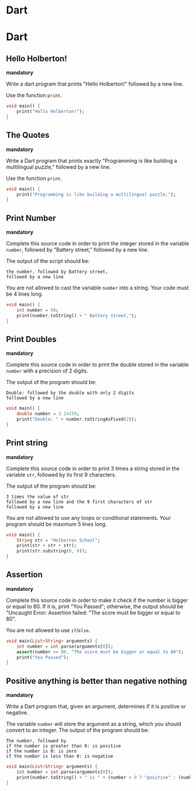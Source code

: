 # Dart

# Dart

## Hello Holberton!
**mandatory**

Write a dart program that prints "Hello Holberton!" followed by a new line.

Use the function `print`.

```dart
void main() {
    print("Hello Holberton!");
}
```

## The Quotes
**mandatory**

Write a Dart program that prints exactly "Programming is like building a multilingual puzzle," followed by a new line.

Use the function `print`.

```dart
void main() {
    print("Programming is like building a multilingual puzzle,");
}
```

## Print Number
**mandatory**

Complete this source code in order to print the integer stored in the variable `number`, followed by "Battery street," followed by a new line.

The output of the script should be:
```
the number, followed by Battery street,
followed by a new line
```

You are not allowed to cast the variable `number` into a string.
Your code must be 4 lines long.

```dart
void main() {
    int number = 98;
    print(number.toString() + " Battery street,");
}
```

## Print Doubles
**mandatory**

Complete this source code in order to print the double stored in the variable `number` with a precision of 2 digits.

The output of the program should be:
```
Double: followed by the double with only 2 digits
followed by a new line
```

```dart
void main() {
    double number = 3.14159;
    print("Double: " + number.toStringAsFixed(2));
}
```

## Print string
**mandatory**

Complete this source code in order to print 3 times a string stored in the variable `str`, followed by its first 9 characters.

The output of the program should be:
```
3 times the value of str
followed by a new line and the 9 first characters of str
followed by a new line
```

You are not allowed to use any loops or conditional statements.
Your program should be maximum 5 lines long.

```dart
void main() {
    String str = "Holberton School";
    print(str + str + str);
    print(str.substring(0, 9));
}
```

## Assertion
**mandatory**

Complete this source code in order to make it check if the number is bigger or equal to 80. If it is, print "You Passed"; otherwise, the output should be "Uncaught Error: Assertion failed: "The score must be bigger or equal to 80".

You are not allowed to use `if`/`else`.

```dart
void main(List<String> arguments) {
    int number = int.parse(arguments[0]);
    assert(number >= 80, "The score must be bigger or equal to 80");
    print("You Passed");
}
```

## Positive anything is better than negative nothing
**mandatory**

Write a Dart program that, given an argument, determines if it is positive or negative.

The variable `number` will store the argument as a string, which you should convert to an integer.
The output of the program should be:
```
The number, followed by
if the number is greater than 0: is positive
if the number is 0: is zero
if the number is less than 0: is negative
```

```dart
void main(List<String> arguments) {
    int number = int.parse(arguments[0]);
    print(number.toString() + " is " + (number > 0 ? "positive" : (number == 0 ? "zero" : "negative")));
}
```
